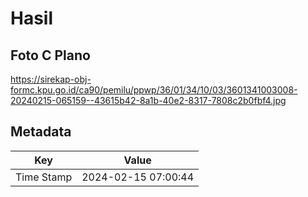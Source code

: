 # Hasil

## Foto C Plano

https://sirekap-obj-formc.kpu.go.id/ca90/pemilu/ppwp/36/01/34/10/03/3601341003008-20240215-065159--43615b42-8a1b-40e2-8317-7808c2b0fbf4.jpg


## Metadata

| Key        | Value               |
| ---------- | ------------------- |
| Time Stamp | 2024-02-15 07:00:44 |



